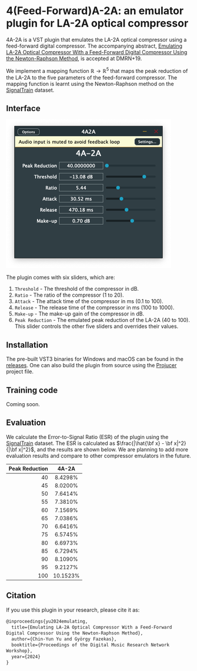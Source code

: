 # 4(Feed-Forward)A-2A: an emulator plugin for LA-2A optical compressor

4A-2A is a VST plugin that emulates the LA-2A optical compressor using a feed-forward digital compressor.
The accompanying abstract, [Emulating LA-2A Optical Compressor With a Feed-Forward Digital Compressor Using the Newton-Raphson Method](media/DMRN_19__4A_2A.pdf), is accepted at DMRN+19.

We implement a mapping function $\mathbb{R} \to \mathbb{R}^5$ that maps the peak reduction of the LA-2A to the five parameters of the feed-forward compressor. The mapping function is learnt using the Newton-Raphson method on the [SignalTrain](https://doi.org/10.5281/zenodo.3824876) dataset.

## Interface

![](media/gui.png)

The plugin comes with six sliders, which are:

1. `Threshold` - The threshold of the compressor in dB.
2. `Ratio` - The ratio of the compressor (1 to 20).
3. `Attack` - The attack time of the compressor in ms (0.1 to 100).
4. `Release` - The release time of the compressor in ms (100 to 1000).
5. `Make-up` - The make-up gain of the compressor in dB.
6. `Peak Reduction` - The emulated peak reduction of the LA-2A (40 to 100). This slider controls the other five sliders and overrides their values.

## Installation

The pre-built VST3 binaries for Windows and macOS can be found in the [releases]().
One can also build the plugin from source using the [Projucer](https://juce.com/download/) project file.

## Training code
Coming soon.

## Evaluation

We calculate the Error-to-Signal Ratio (ESR) of the plugin using the [SignalTrain](https://doi.org/10.5281/zenodo.3824876) dataset. The ESR is calculated as $\frac{|\hat{\bf x} - \bf x|^2}{|\bf x|^2}$, and the results are shown below.
We are planning to add more evaluation results and compare to other compressor emulators in the future.


| Peak Reduction | 4A-2A     |
|---------------:|:---------:|
| 40             | 8.4298%   |
| 45             | 8.0200%   |
| 50             | 7.6414%   |
| 55             | 7.3810%   |
| 60             | 7.1569%   |
| 65             | 7.0386%   |
| 70             | 6.6416%   |
| 75             | 6.5745%   |
| 80             | 6.6973%   |
| 85             | 6.7294%   |
| 90             | 8.1090%   |
| 95             | 9.2127%   |
| 100            | 10.1523%  |

## Citation
If you use this plugin in your research, please cite it as:

```
@inproceedings{yu2024emulating,
  title={Emulating LA-2A Optical Compressor With a Feed-Forward Digital Compressor Using the Newton-Raphson Method},
  author={Chin-Yun Yu and György Fazekas},
  booktitle={Proceedings of the Digital Music Research Network Workshop},
  year={2024}
}
```